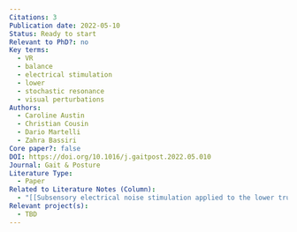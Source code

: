 ```yaml
---
Citations: 3
Publication date: 2022-05-10
Status: Ready to start
Relevant to PhD?: no
Key terms:
  - VR
  - balance
  - electrical stimulation
  - lower
  - stochastic resonance
  - visual perturbations
Authors:
  - Caroline Austin
  - Christian Cousin
  - Dario Martelli
  - Zahra Bassiri
Core paper?: false
DOI: https://doi.org/10.1016/j.gaitpost.2022.05.010
Journal: Gait & Posture
Literature Type:
  - Paper
Related to Literature Notes (Column):
  - "[[Subsensory electrical noise stimulation applied to the lower trunk improves postural control during visual perturbations 2]]"
Relevant project(s):
  - TBD
---
```

